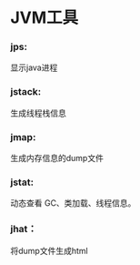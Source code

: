 # JVM工具

### jps:
 显示java进程

### jstack:

生成线程栈信息

### jmap:

生成内存信息的dump文件

### jstat:

动态查看 GC、类加载、线程信息。

### jhat：

将dump文件生成html



